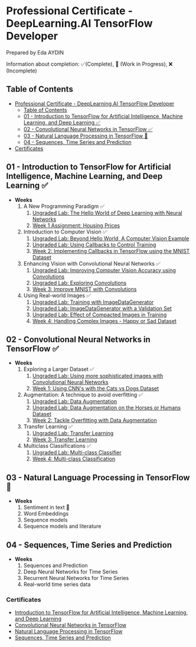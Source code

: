 # Professional Certificate -  DeepLearning.AI TensorFlow Developer

Prepared by Eda AYDIN

Information about completion: ✅(Complete), 🚧 (Work in Progress), ❌ (Incomplete)

## Table of Contents

- [Professional Certificate -  DeepLearning.AI TensorFlow Developer](#professional-certificate----deeplearningai-tensorflow-developer)
  - [Table of Contents](#table-of-contents)
  - [01 - Introduction to TensorFlow for Artificial Intelligence, Machine Learning, and Deep Learning ✅](#01---introduction-to-tensorflow-for-artificial-intelligence-machine-learning-and-deep-learning-)
  - [02 - Convolutional Neural Networks in TensorFlow ✅](#02---convolutional-neural-networks-in-tensorflow-)
  - [03 - Natural Language Processing in TensorFlow 🚧](#03---natural-language-processing-in-tensorflow-)
  - [04 - Sequences, Time Series and Prediction](#04---sequences-time-series-and-prediction)
- [Certificates](#certificates)


## 01 - Introduction to TensorFlow for Artificial Intelligence, Machine Learning, and Deep Learning  ✅

- **Weeks**
  1. A New Programming Paradigm ✅
     1. [Ungraded Lab: The Hello World of Deep Learning with Neural Networks](https://github.com/edaaydinea/UpSchool-Google-Developers-Machine-Learning-Program/blob/cf3476ce009cb8e909d67cb0cbe64975ea930bec/TensorFlow%20Developer%20Professional%20Certificate/01%20-%20Introduction%20to%20TensorFlow%20for%20AI,%20ML%20and%20DL/Week%2001/ungraded_lab/C1_W1_Lab_1_hello_world_nn.ipynb)
     2. [Week 1 Assignment: Housing Prices](https://github.com/edaaydinea/UpSchool-Google-Developers-Machine-Learning-Program/blob/cf3476ce009cb8e909d67cb0cbe64975ea930bec/TensorFlow%20Developer%20Professional%20Certificate/01%20-%20Introduction%20to%20TensorFlow%20for%20AI,%20ML%20and%20DL/Week%2001/assignment/C1W1_Assignment.ipynb)
  2. Introduction to Computer Vision ✅
     1. [Ungraded Lab: Beyond Hello World, A Computer Vision Example](https://github.com/edaaydinea/UpSchool-Google-Developers-Machine-Learning-Program/blob/cf3476ce009cb8e909d67cb0cbe64975ea930bec/TensorFlow%20Developer%20Professional%20Certificate/01%20-%20Introduction%20to%20TensorFlow%20for%20AI,%20ML%20and%20DL/Week%2002/ungraded_labs/C1_W2_Lab_1_beyond_hello_world.ipynb)
     2. [Ungraded Lab: Using Callbacks to Control Training](https://github.com/edaaydinea/UpSchool-Google-Developers-Machine-Learning-Program/blob/cf3476ce009cb8e909d67cb0cbe64975ea930bec/TensorFlow%20Developer%20Professional%20Certificate/01%20-%20Introduction%20to%20TensorFlow%20for%20AI,%20ML%20and%20DL/Week%2002/ungraded_labs/C1_W2_Lab_2_callbacks.ipynb)
     3. [Week 2: Implementing Callbacks in TensorFlow using the MNIST Dataset](https://github.com/edaaydinea/UpSchool-Google-Developers-Machine-Learning-Program/blob/cf3476ce009cb8e909d67cb0cbe64975ea930bec/TensorFlow%20Developer%20Professional%20Certificate/01%20-%20Introduction%20to%20TensorFlow%20for%20AI,%20ML%20and%20DL/Week%2002/assignment/C1W2_Assignment.ipynb)
  3. Enhancing Vision with Convolutional Neural Networks ✅
     1. [Ungraded Lab: Improving Computer Vision Accuracy using Convolutions](https://github.com/edaaydinea/UpSchool-Google-Developers-Machine-Learning-Program/blob/2b1855d60878bc4b3b9af2ec539ac5ac913c9a10/TensorFlow%20Developer%20Professional%20Certificate/01%20-%20Introduction%20to%20TensorFlow%20for%20AI,%20ML%20and%20DL/Week%2003/ungraded_labs/C1_W3_Lab_1.ipynb)
     2. [Ungraded Lab: Exploring Convolutions](https://github.com/edaaydinea/UpSchool-Google-Developers-Machine-Learning-Program/blob/2b1855d60878bc4b3b9af2ec539ac5ac913c9a10/TensorFlow%20Developer%20Professional%20Certificate/01%20-%20Introduction%20to%20TensorFlow%20for%20AI,%20ML%20and%20DL/Week%2003/ungraded_labs/C1_W3_Lab_2_exploring_convolutions.ipynb)
     3. [Week 3: Improve MNIST with Convolutions](https://github.com/edaaydinea/UpSchool-Google-Developers-Machine-Learning-Program/blob/2b1855d60878bc4b3b9af2ec539ac5ac913c9a10/TensorFlow%20Developer%20Professional%20Certificate/01%20-%20Introduction%20to%20TensorFlow%20for%20AI,%20ML%20and%20DL/Week%2003/assignment/C1W3_Assignment.ipynb)
  4. Using Real-world Images ✅
     1. [Ungraded Lab: Training with ImageDataGenerator](https://github.com/edaaydinea/UpSchool-Google-Developers-Machine-Learning-Program/blob/a3179f1d341157186d922a4c82f5fd2e87825b2f/TensorFlow%20Developer%20Professional%20Certificate/01%20-%20Introduction%20to%20TensorFlow%20for%20AI,%20ML%20and%20DL/Week%2004/ungraded_labs/C1_W4_Lab_1_image_generator_no_validation.ipynb)
     2. [Ungraded Lab: ImageDataGenerator with a Validation Set](https://github.com/edaaydinea/UpSchool-Google-Developers-Machine-Learning-Program/blob/a3179f1d341157186d922a4c82f5fd2e87825b2f/TensorFlow%20Developer%20Professional%20Certificate/01%20-%20Introduction%20to%20TensorFlow%20for%20AI,%20ML%20and%20DL/Week%2004/ungraded_labs/C1_W4_Lab_2_image_generator_with_validation.ipynb)
     3. [Ungraded Lab: Effect of Compacted Images in Training](https://github.com/edaaydinea/UpSchool-Google-Developers-Machine-Learning-Program/blob/a3179f1d341157186d922a4c82f5fd2e87825b2f/TensorFlow%20Developer%20Professional%20Certificate/01%20-%20Introduction%20to%20TensorFlow%20for%20AI,%20ML%20and%20DL/Week%2004/ungraded_labs/C1_W4_Lab_3_compacted_images.ipynb)
     4. [Week 4: Handling Complex Images - Happy or Sad Dataset](https://github.com/edaaydinea/UpSchool-Google-Developers-Machine-Learning-Program/blob/a3179f1d341157186d922a4c82f5fd2e87825b2f/TensorFlow%20Developer%20Professional%20Certificate/01%20-%20Introduction%20to%20TensorFlow%20for%20AI,%20ML%20and%20DL/Week%2004/assignment/C1W4_Assignment.ipynb)

## 02 - Convolutional Neural Networks in TensorFlow ✅

- **Weeks**
  1. Exploring a Larger Dataset ✅
     1. [Ungraded Lab: Using more sophisticated images with Convolutional Neural Networks](https://github.com/edaaydinea/UpSchool-Google-Developers-Machine-Learning-Program/blob/f3986883aa97e19d31ee4cf8ea175f87fdcd92ef/TensorFlow%20Developer%20Professional%20Certificate/02%20-%20CNN%20in%20TensorFlow/W1/ungraded_lab/C2_W1_Lab_1_cats_vs_dogs.ipynb)
     2. [Week 1: Using CNN's with the Cats vs Dogs Dataset](https://github.com/edaaydinea/UpSchool-Google-Developers-Machine-Learning-Program/blob/f3986883aa97e19d31ee4cf8ea175f87fdcd92ef/TensorFlow%20Developer%20Professional%20Certificate/02%20-%20CNN%20in%20TensorFlow/W1/assignment/C2W1_Assignment.ipynb)
  2. Augmentation: A technique to avoid overfitting ✅
     1. [Ungraded Lab: Data Augmentation](https://github.com/edaaydinea/UpSchool-Google-Developers-Machine-Learning-Program/blob/f3986883aa97e19d31ee4cf8ea175f87fdcd92ef/TensorFlow%20Developer%20Professional%20Certificate/02%20-%20CNN%20in%20TensorFlow/W2/ungraded_labs/C2_W2_Lab_1_cats_v_dogs_augmentation.ipynb)
     2. [Ungraded Lab: Data Augmentation on the Horses or Humans Dataset](https://github.com/edaaydinea/UpSchool-Google-Developers-Machine-Learning-Program/blob/f3986883aa97e19d31ee4cf8ea175f87fdcd92ef/TensorFlow%20Developer%20Professional%20Certificate/02%20-%20CNN%20in%20TensorFlow/W2/ungraded_labs/C2_W2_Lab_2_horses_v_humans_augmentation.ipynb)
     3. [Week 2: Tackle Overfitting with Data Augmentation](https://github.com/edaaydinea/UpSchool-Google-Developers-Machine-Learning-Program/blob/f3986883aa97e19d31ee4cf8ea175f87fdcd92ef/TensorFlow%20Developer%20Professional%20Certificate/02%20-%20CNN%20in%20TensorFlow/W2/assignment/C2W2_Assignment.ipynb)
  3. Transfer Learning ✅
     1. [Ungraded Lab: Transfer Learning](https://github.com/edaaydinea/UpSchool-Google-Developers-Machine-Learning-Program/blob/edcb006a3273b9cbf86c9d6095fc27c4e52ca8e9/TensorFlow%20Developer%20Professional%20Certificate/02%20-%20CNN%20in%20TensorFlow/W3/ungraded_lab/C2_W3_Lab_1_transfer_learning.ipynb)
     2. [Week 3: Transfer Learning](https://github.com/edaaydinea/UpSchool-Google-Developers-Machine-Learning-Program/blob/edcb006a3273b9cbf86c9d6095fc27c4e52ca8e9/TensorFlow%20Developer%20Professional%20Certificate/02%20-%20CNN%20in%20TensorFlow/W3/assignment/C2W3_Assignment.ipynb)
  4. Multiclass Classifications ✅
     1. [Ungraded Lab: Multi-class Classifier](https://github.com/edaaydinea/UpSchool-Google-Developers-Machine-Learning-Program/blob/edcb006a3273b9cbf86c9d6095fc27c4e52ca8e9/TensorFlow%20Developer%20Professional%20Certificate/02%20-%20CNN%20in%20TensorFlow/W4/ungraded_lab/C2_W4_Lab_1_multi_class_classifier.ipynb)
     2. [Week 4: Multi-class Classification](https://github.com/edaaydinea/UpSchool-Google-Developers-Machine-Learning-Program/blob/edcb006a3273b9cbf86c9d6095fc27c4e52ca8e9/TensorFlow%20Developer%20Professional%20Certificate/02%20-%20CNN%20in%20TensorFlow/W4/assignment/C2W4_Assignment.ipynb)

## 03 - Natural Language Processing in TensorFlow 🚧

- **Weeks**
  1. Sentiment in text 🚧
  2. Word Embeddings
  3. Sequence models
  4. Sequence models and literature

## 04 - Sequences, Time Series and Prediction

- **Weeks**
  1. Sequences and Prediction
  2. Deep Neural Networks for Time Series
  3. Recurrent Neural Networks for Time Series
  4. Real-world time series data


### Certificates
- [Introduction to TensorFlow for Artificial Intelligence, Machine Learning, and Deep Learning ](https://coursera.org/share/9c1d273b7cf0da6218dbcd28cac4ce3c)
- [Convolutional Neural Networks in TensorFlow](https://coursera.org/share/74d0ad6a2ebb89205ac9ed28c36fb2d7)
- [Natural Language Processing in TensorFlow]()
- [Sequences, Time Series and Prediction]()